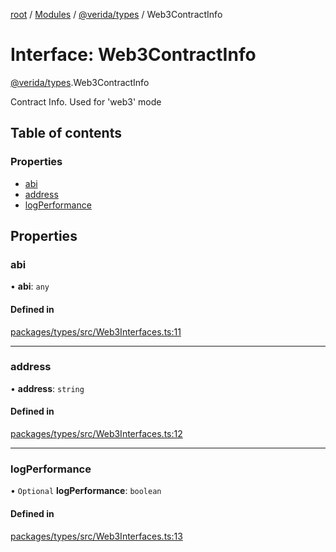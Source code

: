 [root](../README.md) / [Modules](../modules.md) / [@verida/types](../modules/verida_types.md) / Web3ContractInfo

# Interface: Web3ContractInfo

[@verida/types](../modules/verida_types.md).Web3ContractInfo

Contract Info. Used for 'web3' mode

## Table of contents

### Properties

- [abi](verida_types.Web3ContractInfo.md#abi)
- [address](verida_types.Web3ContractInfo.md#address)
- [logPerformance](verida_types.Web3ContractInfo.md#logperformance)

## Properties

### abi

• **abi**: `any`

#### Defined in

[packages/types/src/Web3Interfaces.ts:11](https://github.com/verida/verida-js/blob/5040472/packages/types/src/Web3Interfaces.ts#L11)

___

### address

• **address**: `string`

#### Defined in

[packages/types/src/Web3Interfaces.ts:12](https://github.com/verida/verida-js/blob/5040472/packages/types/src/Web3Interfaces.ts#L12)

___

### logPerformance

• `Optional` **logPerformance**: `boolean`

#### Defined in

[packages/types/src/Web3Interfaces.ts:13](https://github.com/verida/verida-js/blob/5040472/packages/types/src/Web3Interfaces.ts#L13)
